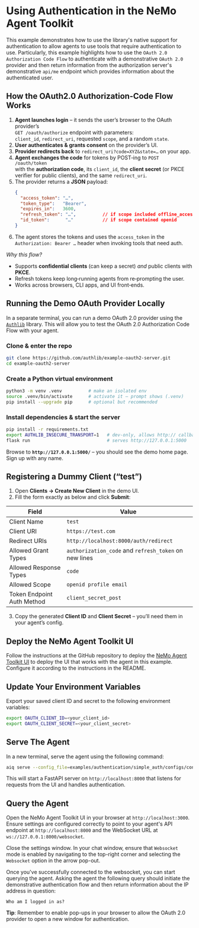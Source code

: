 <!--
SPDX-FileCopyrightText: Copyright (c) 2025, NVIDIA CORPORATION & AFFILIATES. All rights reserved.
SPDX-License-Identifier: Apache-2.0

Licensed under the Apache License, Version 2.0 (the "License");
you may not use this file except in compliance with the License.
You may obtain a copy of the License at

http://www.apache.org/licenses/LICENSE-2.0

Unless required by applicable law or agreed to in writing, software
distributed under the License is distributed on an "AS IS" BASIS,
WITHOUT WARRANTIES OR CONDITIONS OF ANY KIND, either express or implied.
See the License for the specific language governing permissions and
limitations under the License.
-->

# Using Authentication in the NeMo Agent Toolkit
This example demonstrates how to use the library's native support for authentication to allow agents to use tools that require
authentication to use. Particularly, this example highlights how to use the `OAuth 2.0 Authorization Code Flow` to authenticate
with a demonstrative `OAuth 2.0` provider and then return information from the authorization server's demonstrative `api/me` endpoint
which provides information about the authenticated user.

## How the OAuth2.0 Authorization‑Code Flow Works

1. **Agent launches login** – it sends the user’s browser to the OAuth provider’s  
   `GET /oauth/authorize` endpoint with parameters:<br>
   `client_id`, `redirect_uri`, requested `scope`, and a random `state`.
2. **User authenticates & grants consent** on the provider’s UI.
3. **Provider redirects back** to `redirect_uri?code=XYZ&state=…` on your app.
4. **Agent exchanges the code** for tokens by POST‑ing to `POST /oauth/token`  
   with the **authorization code**, its `client_id`, the **client secret** (or PKCE
   verifier for public clients), and the same `redirect_uri`.
5. The provider returns a **JSON** payload:
   ```json
   {
     "access_token": "…",
     "token_type":   "Bearer",
     "expires_in":   3600,
     "refresh_token": "…",          // if scope included offline_access
     "id_token":      "…"           // if scope contained openid
   }
   ```
6. The agent stores the tokens and uses the `access_token` in the
   `Authorization: Bearer …` header when invoking tools that need auth.

*Why this flow?*  
- Supports **confidential clients** (can keep a secret) *and* public clients with **PKCE**.  
- Refresh tokens keep long‑running agents from re‑prompting the user.  
- Works across browsers, CLI apps, and UI front‑ends.


## Running the Demo OAuth Provider Locally

In a separate terminal, you can run a demo OAuth 2.0 provider using the [`Authlib`](https://docs.authlib.org/en/latest/) 
library. This will allow you to test the OAuth 2.0 Authorization Code Flow with your agent.

### Clone & enter the repo

```bash
git clone https://github.com/authlib/example-oauth2-server.git
cd example-oauth2-server
```

### Create a Python virtual environment

```bash
python3 -m venv .venv          # make an isolated env
source .venv/bin/activate      # activate it – prompt shows (.venv)
pip install --upgrade pip      # optional but recommended
```

### Install dependencies & start the server

```bash
pip install -r requirements.txt
export AUTHLIB_INSECURE_TRANSPORT=1   # dev‑only, allows http:// callbacks
flask run                             # serves http://127.0.0.1:5000
```

Browse to **`http://127.0.0.1:5000/`** – you should see the demo home page. Sign up with any name. 


## Registering a Dummy Client (“test”)

1. Open **Clients → Create New Client** in the demo UI.  
2. Fill the form exactly as below and click **Submit**:

| Field                      | Value                                                 |
|----------------------------|-------------------------------------------------------|
| Client Name                | `test`                                                |
| Client URI                 | `https://test.com`                                    |
| Redirect URIs              | `http://localhost:8000/auth/redirect`                 |
| Allowed Grant Types        | `authorization_code` and `refresh_token` on new lines |
| Allowed Response Types     | `code`                                                |
| Allowed Scope              | `openid profile email`                                |
| Token Endpoint Auth Method | `client_secret_post`                                  |

3. Copy the generated **Client ID** and **Client Secret** – you’ll need them in your agent’s config.


## Deploy the NeMo Agent Toolkit UI
Follow the instructions at the GitHub repository to deploy the [NeMo Agent Toolkit UI](../../../external/aiqtoolkit-opensource-ui/)
to deploy the UI that works with the agent in this example. Configure it according to the instructions in the README.

## Update Your Environment Variables

Export your saved client ID and secret to the following environment variables:

```bash
export OAUTH_CLIENT_ID=<your_client_id>
export OAUTH_CLIENT_SECRET=<your_client_secret>
````

## Serve The Agent

In a new terminal, serve the agent using the following command:

```bash
aiq serve --config_file=examples/authentication/simple_auth/configs/config.yml
```

This will start a FastAPI server on `http://localhost:8000` that listens for requests from the UI and 
handles authentication.

## Query the Agent

Open the NeMo Agent Toolkit UI in your browser at `http://localhost:3000`. Ensure settings are configured correctly to point to your agent's API endpoint at `http://localhost:8000` and
the WebSocket URL at `ws://127.0.0.1:8000/websocket`. 

Close the settings window. In your chat window, ensure that `Websocket` mode is enabled by navigating to the top-right corner and selecting the `Websocket` option in the arrow pop-out. 

Once you've successfully connected to the websocket, you can start querying the agent. Asking the agent the following query should initiate the demonstrative authentication flow and then return
information about the IP address in question: 

```text
Who am I logged in as?
```

**Tip**: Remember to enable pop-ups in your browser to allow the OAuth 2.0 provider to open a new window for authentication.